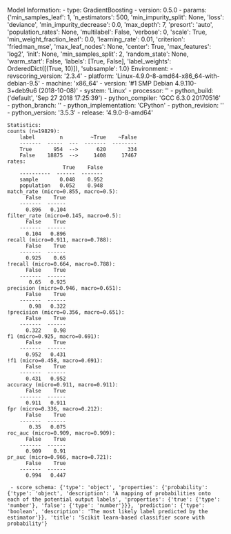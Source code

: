 Model Information:
	 - type: GradientBoosting
	 - version: 0.5.0
	 - params: {'min_samples_leaf': 1, 'n_estimators': 500, 'min_impurity_split': None, 'loss': 'deviance', 'min_impurity_decrease': 0.0, 'max_depth': 7, 'presort': 'auto', 'population_rates': None, 'multilabel': False, 'verbose': 0, 'scale': True, 'min_weight_fraction_leaf': 0.0, 'learning_rate': 0.01, 'criterion': 'friedman_mse', 'max_leaf_nodes': None, 'center': True, 'max_features': 'log2', 'init': None, 'min_samples_split': 2, 'random_state': None, 'warm_start': False, 'labels': [True, False], 'label_weights': OrderedDict([(True, 10)]), 'subsample': 1.0}
	Environment:
	 - revscoring_version: '2.3.4'
	 - platform: 'Linux-4.9.0-8-amd64-x86_64-with-debian-9.5'
	 - machine: 'x86_64'
	 - version: '#1 SMP Debian 4.9.110-3+deb9u6 (2018-10-08)'
	 - system: 'Linux'
	 - processor: ''
	 - python_build: ('default', 'Sep 27 2018 17:25:39')
	 - python_compiler: 'GCC 6.3.0 20170516'
	 - python_branch: ''
	 - python_implementation: 'CPython'
	 - python_revision: ''
	 - python_version: '3.5.3'
	 - release: '4.9.0-8-amd64'
	
	Statistics:
	counts (n=19829):
		label        n         ~True    ~False
		-------  -----  ---  -------  --------
		True       954  -->      620       334
		False    18875  -->     1408     17467
	rates:
		              True    False
		----------  ------  -------
		sample       0.048    0.952
		population   0.052    0.948
	match_rate (micro=0.855, macro=0.5):
		  False    True
		-------  ------
		  0.896   0.104
	filter_rate (micro=0.145, macro=0.5):
		  False    True
		-------  ------
		  0.104   0.896
	recall (micro=0.911, macro=0.788):
		  False    True
		-------  ------
		  0.925    0.65
	!recall (micro=0.664, macro=0.788):
		  False    True
		-------  ------
		   0.65   0.925
	precision (micro=0.946, macro=0.651):
		  False    True
		-------  ------
		   0.98   0.322
	!precision (micro=0.356, macro=0.651):
		  False    True
		-------  ------
		  0.322    0.98
	f1 (micro=0.925, macro=0.691):
		  False    True
		-------  ------
		  0.952   0.431
	!f1 (micro=0.458, macro=0.691):
		  False    True
		-------  ------
		  0.431   0.952
	accuracy (micro=0.911, macro=0.911):
		  False    True
		-------  ------
		  0.911   0.911
	fpr (micro=0.336, macro=0.212):
		  False    True
		-------  ------
		   0.35   0.075
	roc_auc (micro=0.909, macro=0.909):
		  False    True
		-------  ------
		  0.909    0.91
	pr_auc (micro=0.966, macro=0.721):
		  False    True
		-------  ------
		  0.994   0.447
	
	 - score_schema: {'type': 'object', 'properties': {'probability': {'type': 'object', 'description': 'A mapping of probabilities onto each of the potential output labels', 'properties': {'true': {'type': 'number'}, 'false': {'type': 'number'}}}, 'prediction': {'type': 'boolean', 'description': 'The most likely label predicted by the estimator'}}, 'title': 'Scikit learn-based classifier score with probability'}

